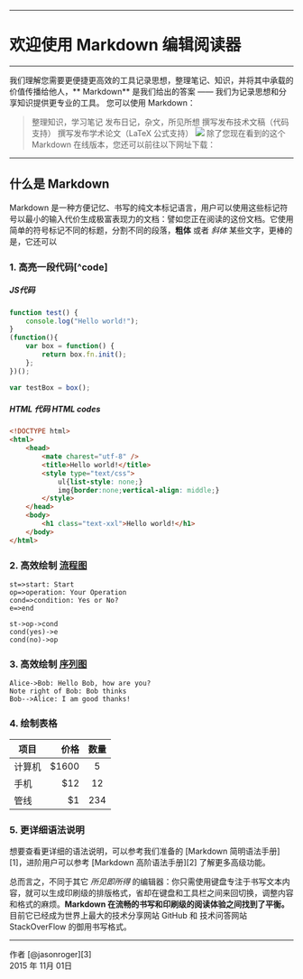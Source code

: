 ***
# 欢迎使用 Markdown 编辑阅读器

------

我们理解您需要更便捷更高效的工具记录思想，整理笔记、知识，并将其中承载的价值传播给他人，** Markdown** 是我们给出的答案 —— 我们为记录思想和分享知识提供更专业的工具。 您可以使用 Markdown：

> 整理知识，学习笔记
> 发布日记，杂文，所见所想
> 撰写发布技术文稿（代码支持）
> 撰写发布学术论文（LaTeX 公式支持）
[![](/images/markdown.jpg)](/images/markdown.jpg)
除了您现在看到的这个 Markdown 在线版本，您还可以前往以下网址下载：

------

## 什么是 Markdown

Markdown 是一种方便记忆、书写的纯文本标记语言，用户可以使用这些标记符号以最小的输入代价生成极富表现力的文档：譬如您正在阅读的这份文档。它使用简单的符号标记不同的标题，分割不同的段落，**粗体** 或者 *斜体* 某些文字，更棒的是，它还可以

### 1. 高亮一段代码[^code]
##### JS代码　

```javascript
function test() {
    console.log("Hello world!");
}
(function(){
    var box = function() {
        return box.fn.init();
    };
})();

var testBox = box();
```

##### HTML 代码 HTML codes

```html
<!DOCTYPE html>
<html>
    <head>
        <mate charest="utf-8" />
        <title>Hello world!</title>
        <style type="text/css">
            ul{list-style: none;}
            img{border:none;vertical-align: middle;}
        </style>
    </head>
    <body>
        <h1 class="text-xxl">Hello world!</h1>
    </body>
</html>
```

### 2. 高效绘制 [流程图](https://www.baidu.com)

```flow
st=>start: Start
op=>operation: Your Operation
cond=>condition: Yes or No?
e=>end

st->op->cond
cond(yes)->e
cond(no)->op
```

### 3. 高效绘制 [序列图](https://www.baidu.com)

```seq
Alice->Bob: Hello Bob, how are you?
Note right of Bob: Bob thinks
Bob-->Alice: I am good thanks!
```

### 4. 绘制表格

| 项目        | 价格   |  数量  |
| --------   | -----:  | :----:  |
| 计算机     | \$1600 |   5     |
| 手机        |   \$12   |   12   |
| 管线        |    \$1    |  234  |

### 5. 更详细语法说明

想要查看更详细的语法说明，可以参考我们准备的 [Markdown 简明语法手册][1]，进阶用户可以参考 [Markdown 高阶语法手册][2] 了解更多高级功能。

总而言之，不同于其它 *所见即所得* 的编辑器：你只需使用键盘专注于书写文本内容，就可以生成印刷级的排版格式，省却在键盘和工具栏之间来回切换，调整内容和格式的麻烦。**Markdown 在流畅的书写和印刷级的阅读体验之间找到了平衡。** 目前它已经成为世界上最大的技术分享网站 GitHub 和 技术问答网站 StackOverFlow 的御用书写格式。

---

作者 [@jasonroger][3]     
2015 年 11月 01日    


